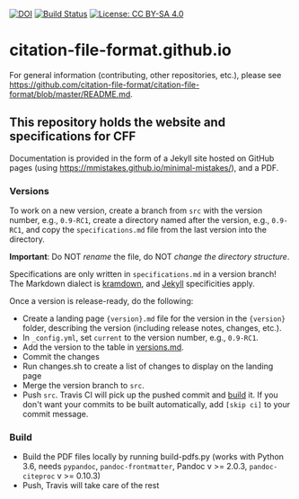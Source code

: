 [![DOI](https://zenodo.org/badge/DOI/10.5281/zenodo.1003150.svg)](https://doi.org/10.5281/zenodo.1003150) [![Build Status](https://travis-ci.org/citation-file-format/citation-file-format.github.io.svg?branch=src)](https://travis-ci.org/citation-file-format/citation-file-format.github.io) [![License: CC BY-SA 4.0](https://img.shields.io/badge/License-CC%20BY--SA%204.0-lightgrey.svg)](https://creativecommons.org/licenses/by-sa/4.0/)

# citation-file-format.github.io

For general information (contributing, other repositories, etc.), please see https://github.com/citation-file-format/citation-file-format/blob/master/README.md.

## This repository holds the website and specifications for CFF

Documentation is provided in the form of a Jekyll site hosted on GitHub pages (using https://mmistakes.github.io/minimal-mistakes/), and a PDF.

### Versions

To work on a new version, create a branch from `src` with the version number,
e.g., `0.9-RC1`, create a directory named after the version, e.g., `0.9-RC1`,
and copy the `specifications.md` file from the last version into the directory.

**Important**: Do NOT *rename* the file, do NOT *change the directory structure*.

Specifications are only written in `specifications.md` in a version branch!
The Markdown dialect is [kramdown](https://kramdown.gettalong.org/), and
[Jekyll](https://jekyllrb.com/) specificities apply.

Once a version is release-ready, do the following:

- Create a landing page `{version}.md` file for the version in the `{version}` folder, describing the version (including release notes, changes, etc.).
- In `_config.yml`, set `current` to the version number, e.g., `0.9-RC1`.
- Add the version to the table in [versions.md](https://github.com/citation-file-format/citation-file-format.github.io/blob/src/versions.md).
- Commit the changes
- Run changes.sh to create a list of changes to display on the landing page
- Merge the version branch to `src`.
- Push `src`. Travis CI will pick up the pushed commit and [build](#build) it. If you don't want your commits to be built automatically, add `[skip ci]` to your commit message.

### Build

- Build the PDF files locally by running build-pdfs.py (works with Python 3.6, needs `pypandoc`, `pandoc-frontmatter`, Pandoc v >= 2.0.3, `pandoc-citeproc` v >= 0.10.3)
- Push, Travis will take care of the rest